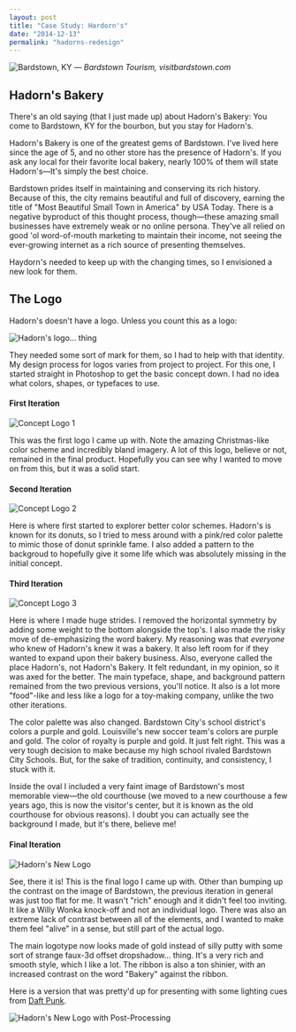 ```yaml
---
layout: post
title: "Case Study: Hardorn's"
date: "2014-12-13"
permalink: "hadorns-redesign"
---
```


![Bardstown, KY](https://res.cloudinary.com/seanclayton/image/upload/v1443980971/kfri8dtzumjsyaxzt9eq.jpg)
<cite>— Bardstown Tourism, visitbardstown.com</cite>

## Hadorn's Bakery

There's an old saying (that I just made up) about Hadorn's Bakery: You come to Bardstown, KY for the bourbon, but you stay for Hadorn's.

Hadorn's Bakery is one of the greatest gems of Bardstown. I've lived here since the age of 5, and no other store has the presence of Hadorn's. If you ask any local for their favorite local bakery, nearly 100% of them will state Hadorn's—It's simply the best choice.

Bardstown prides itself in maintaining and conserving its rich history. Because of this, the city remains beautiful and full of discovery, earning the title of "Most Beautiful Small Town in America" by USA Today. There is a negative byproduct of this thought process, though—these amazing small businesses have extremely weak or no online persona. They've all relied on good 'ol word-of-mouth marketing to maintain their income, not seeing the ever-growing internet as a rich source of presenting themselves.

Haydorn's needed to keep up with the changing times, so I envisioned a new look for them.

## The Logo

Hadorn's doesn't have a logo. Unless you count this as a logo:

![Hadorn's logo... thing](https://res.cloudinary.com/seanclayton/image/upload/v1443980965/stgknfgtl5avqnyrb5oc.jpg)

They needed some sort of mark for them, so I had to help with that identity. My design process for logos varies from project to project. For this one, I started straight in Photoshop to get the basic concept down. I had no idea what colors, shapes, or typefaces to use.

#### First Iteration

![Concept Logo 1](https://res.cloudinary.com/seanclayton/image/upload/v1443980994/vo6xihp5tsnc4ci8n60q.png)

This was the first logo I came up with. Note the amazing Christmas-like color scheme and incredibly bland imagery. A lot of this logo, believe or not, remained in the final product. Hopefully you can see why I wanted to move on from this, but it was a solid start.

#### Second Iteration

![Concept Logo 2](https://res.cloudinary.com/seanclayton/image/upload/v1443981005/wowhtkbtemcqhzcfdquf.png)

Here is where first started to explorer better color schemes. Hadorn's is known for its donuts, so I tried to mess around with a pink/red color palette to mimic those of donut sprinkle fame. I also added a pattern to the backgroud to hopefully give it some life which was absolutely missing in the initial concept.

#### Third Iteration

![Concept Logo 3](https://res.cloudinary.com/seanclayton/image/upload/v1443981077/o5atcw2sgsfqvl86t9n2.png)

Here is where I made huge strides. I removed the horizontal symmetry by adding some weight to the bottom alongside the top's. I also made the risky move of de-emphasizing the word bakery. My reasoning was that *everyone* who knew of Hadorn's knew it was a bakery. It also left room for if they wanted to expand upon their bakery business. Also, everyone called the place Hadorn's, not Hadorn's Bakery. It felt redundant, in my opinion, so it was axed for the better. The main typeface, shape, and background pattern remained from the two previous versions, you'll notice. It also is a lot more "food"-like and less like a logo for a toy-making company, unlike the two other iterations.

The color palette was also changed. Bardstown City's school district's colors a purple and gold. Louisville's new soccer team's colors are purple and gold. The color of royalty is purple and gold. It just felt right. This was a very tough decision to make because my high school rivaled Bardstown City Schools. But, for the sake of tradition, continuity, and consistency, I stuck with it.

Inside the oval I included a very faint image of Bardstown's most memorable view—the old courthouse (we moved to a new courthouse a few years ago, this is now the visitor's center, but it is known as the old courthouse for obvious reasons). I doubt you can actually see the background I made, but it's there, believe me!

#### Final Iteration

![Hadorn's New Logo](https://res.cloudinary.com/seanclayton/image/upload/v1443981069/j8nf1t2woj5kervs57f6.png)

See, there it is! This is the final logo I came up with. Other than bumping up the contrast on the image of Bardstown, the previous iteration in general was just too flat for me. It wasn't "rich" enough and it didn't feel too inviting. It like a Willy Wonka knock-off and not an individual logo. There was also an extreme lack of contrast between all of the elements, and I wanted to make them feel "alive" in a sense, but still part of the actual logo.

The main logotype now looks made of gold instead of silly putty with some sort of strange faux-3d offset dropshadow... thing. It's a very rich and smooth style, which I like a lot. The ribbon is also a ton shinier, with an increased contrast on the word "Bakery" against the ribbon.

Here is a version that was pretty'd up for presenting with some lighting cues from [Daft Punk](https://i.imgur.com/ew9woyA.jpg).

![Hadorn's New Logo with Post-Processing](https://res.cloudinary.com/seanclayton/image/upload/v1443981019/xc8wy1jcudwe3fg9cegd.png)
